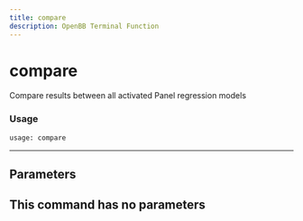 ```yaml
---
title: compare
description: OpenBB Terminal Function
---
```


# compare

Compare results between all activated Panel regression models
### Usage 
```python
usage: compare
```
---
## Parameters
This command has no parameters
---
